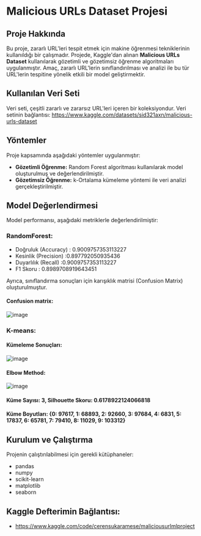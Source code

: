 # Malicious URLs Dataset Projesi

## Proje Hakkında
Bu proje, zararlı URL'leri tespit etmek için makine öğrenmesi tekniklerinin kullanıldığı bir çalışmadır. Projede, Kaggle'dan alınan **Malicious URLs Dataset** kullanılarak gözetimli ve gözetimsiz öğrenme algoritmaları uygulanmıştır. Amaç, zararlı URL'lerin sınıflandırılması ve analizi ile bu tür URL'lerin tespitine yönelik etkili bir model geliştirmektir.

## Kullanılan Veri Seti
Veri seti, çeşitli zararlı ve zararsız URL'leri içeren bir koleksiyondur. Veri setinin bağlantısı: https://www.kaggle.com/datasets/sid321axn/malicious-urls-dataset

## Yöntemler
Proje kapsamında aşağıdaki yöntemler uygulanmıştır:
- **Gözetimli Öğrenme:** Random Forest algoritması kullanılarak model oluşturulmuş ve değerlendirilmiştir.
- **Gözetimsiz Öğrenme:** k-Ortalama kümeleme yöntemi ile veri analizi gerçekleştirilmiştir.

## Model Değerlendirmesi
Model performansı, aşağıdaki metriklerle değerlendirilmiştir:
### RandomForest:
- Doğruluk (Accuracy) : 0.9009757353113227
- Kesinlik (Precision) :0.897792050935436
- Duyarlılık (Recall) :0.9009757353113227
- F1 Skoru : 0.8989708919643451

Ayrıca, sınıflandırma sonuçları için karışıklık matrisi (Confusion Matrix) oluşturulmuştur.
#### Confusion matrix:
![image](https://github.com/user-attachments/assets/88bcc6c2-b5e3-4cb0-aedb-54bf4d2ee38d)

### K-means:

#### Kümeleme Sonuçları:
![image](https://github.com/user-attachments/assets/470bcfc3-cbb8-4972-a6a4-a800492eb446)

#### Elbow Method:
![image](https://github.com/user-attachments/assets/ef78820d-1a19-4e97-be4b-ed385f2eaf3f)

#### Küme Sayısı: 3, Silhouette Skoru: 0.6178922124066818
#### Küme Boyutları: {0: 97617, 1: 68893, 2: 92660, 3: 97684, 4: 6831, 5: 17837, 6: 65781, 7: 79410, 8: 11029, 9: 103312}

## Kurulum ve Çalıştırma
Projenin çalıştırılabilmesi için gerekli kütüphaneler:
- pandas
- numpy
- scikit-learn
- matplotlib
- seaborn
## Kaggle Defterimin Bağlantısı:
- https://www.kaggle.com/code/cerensukaramese/maliciousurlmlproject
